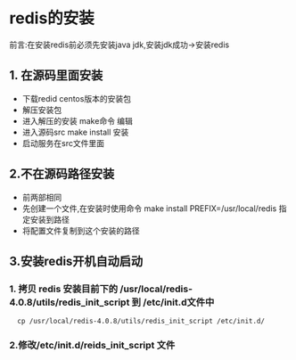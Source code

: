 # redis的安装
前言:在安装redis前必须先安装java jdk,安装jdk成功->安装redis

## 1. 在源码里面安装
* 下载redid centos版本的安装包
* 解压安装包
* 进入解压的安装 make命令 编辑
* 进入源码src make install 安装
* 启动服务在src文件里面

## 2.不在源码路径安装
* 前两部相同
* 先创建一个文件,在安装时使用命令 make install PREFIX=/usr/local/redis 指定安装到路径
* 将配置文件复制到这个安装的路径

## 3.安装redis开机自动启动
  
  ### 1. 拷贝 redis 安装目前下的 /usr/local/redis-4.0.8/utils/redis_init_script 到 /etc/init.d文件中
      cp /usr/local/redis-4.0.8/utils/redis_init_script /etc/init.d/
      
  ### 2.修改/etc/init.d/reids_init_script 文件
      


  

